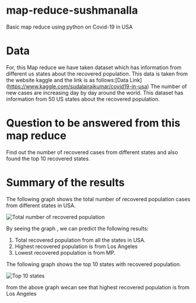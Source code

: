 # map-reduce-sushmanalla
Basic map reduce using python on Covid-19 in USA

# Data

For, this Map reduce we have taken dataset which has information from different us states about the recovered population.
This data is taken from the website kaggle and the link is as follows:[Data Link] (https://www.kaggle.com/sudalairajkumar/covid19-in-usa)
The number of new cases are increasing day by day around the world. This dataset has information from 50 US states about the recovered population.

# Question to be answered from this map reduce

Find out the number of recovered cases from different states and also found the top 10 recovered states.

# Summary of the results

The following graph shows the total number of recovered population cases from different states in USA.

![Total number of recovered population ](https://user-images.githubusercontent.com/77800401/152587990-7c9a9e32-ec3c-4e64-a6c6-94adf3d02314.png)

By seeing the graph , we can predict the following results:

1. Total recovered population from all the states in USA.
2. Highest recovered population is from Los Angeles
3. Lowest recovered population is from MP.

The following graph shows the top 10 states with recovered population.

![Top 10 states](https://user-images.githubusercontent.com/77800401/152588292-2e2e6b25-20b9-4db6-b70e-39f053ecc603.png)

from the above graph wecan see that highest recovered population is from Los Angeles
